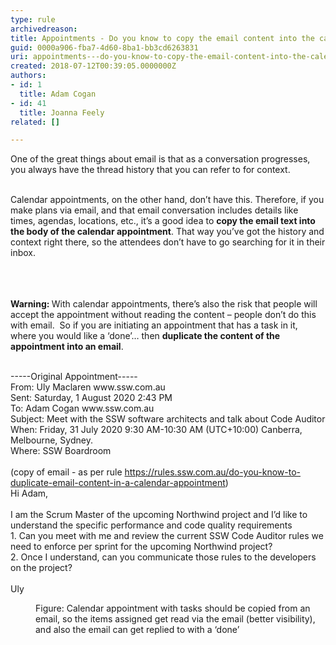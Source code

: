 ```yaml
---
type: rule
archivedreason: 
title: Appointments - Do you know to copy the email content into the calendar appointment?
guid: 0000a906-fba7-4d60-8ba1-bb3cd6263831
uri: appointments---do-you-know-to-copy-the-email-content-into-the-calendar-appointment
created: 2018-07-12T00:39:05.0000000Z
authors:
- id: 1
  title: Adam Cogan
- id: 41
  title: Joanna Feely
related: []

---
```



​​​One of the great things about email is that as a conversation progresses, you always have the thread history that you can refer to for context.&#160;<div><br><div>Calendar appointments, on the other hand, don’t have this. Therefore, if you make plans via email, and that email conversation includes details like times, agendas, locations, etc., it’s a good idea to <b>copy the email text&#160;into the body of the calendar appointment</b>.&#160;​That way you’ve got the history and context right there, so the attendees don’t have to go searching for it in their inbox.<br><br></div></div>
<br><excerpt class='endintro'></excerpt><br>
<p><b>Warning&#58; </b>With calendar appointments, there’s also the risk that people will accept the appointment without reading the content – people don’t do this with email.&#160; So if you are initiating an appointment that has a task in it, where you would like a ‘done’… then <strong>duplicate the content of the appointment into an email</strong>.​<br><br></p><p class="ssw15-rteElement-GreyBox">-----Original Appointment-----<br>From&#58; Uly Maclaren www.ssw.com.au<br>Sent&#58; Saturday, 1 August 2020 2&#58;43 PM<br>To&#58; Adam Cogan www.ssw.com.au<br>Subject&#58; Meet with the SSW software architects and talk about Code Auditor<br>When&#58; Friday, 31 July 2020 9&#58;30 AM-10&#58;30 AM (UTC+10&#58;00) Canberra, Melbourne, Sydney.<br>Where&#58; SSW Boardroom<br><br>(copy of email - as per rule <a href="/_layouts/15/FIXUPREDIRECT.ASPX?WebId=3dfc0e07-e23a-4cbb-aac2-e778b71166a2&amp;TermSetId=07da3ddf-0924-4cd2-a6d4-a4809ae20160&amp;TermId=22e823d0-a5e6-4682-bfab-c44ece74d6c6">https&#58;//rules.ssw.com.au/do-you-know-to-duplicate-email-content-in-a-calendar-appointment</a>)<br>Hi Adam,<br><br>I am the Scrum Master of the upcoming Northwind project and I’d like to understand the specific performance and code quality requirements<br>1. Can you meet with me and review the current SSW Code Auditor rules we need to enforce per sprint for the upcoming Northwind project?<br>2. Once I understand, can you communicate those rules to the developers on the project?<br><br>Uly</p><dd class="ssw15-rteElement-FigureNormal">Figure&#58; Calendar appointment with tasks should be copied from an email, so the items assigned get read via the email (better visibility), and also the email can get replied to with a ‘done’​<br><br></dd>



